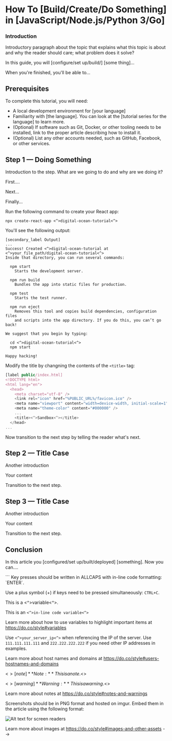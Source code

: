 <!--
This is an article template you can use as a starting point when writing DigitalOcean procedural tutorials about software development. This template is great for Python, JavaScript, or other softwar development tutorials that readers would follow.  Once you've reviewed the template, delete the comments and begin writing your outline or article. You'll find some examples of our custom Markdown at the very bottom of the template.

As you write, refer to our style and formatting guidelines for more detailed explanations:

- [do.co/style](https://do.co/style)

Use our [Markdown previewer](https://www.digitalocean.com/community/markdown) to review your article's formatting.

Readers should be able to follow your tutorial from the beginning to the end on their own computer. Before submitting your article to the editorial team, please be sure to test your article from start to finish on it exactly as written. Cut and paste commands from the article into your terminal to make sure there aren't typos in the commands. If you find yourself executing a command that isn't in the article, incorporate it into the article to make sure the reader gets the exact same results. We will test your article and send it back to you if we run into technical problems, which significantly slows down the publication process.
-->


# How To [Build/Create/Do Something] in [JavaScript/Node.js/Python 3/Go]

<!-- Use Title Case for all Titles -->

<!-- Learn about the title, introduction, and Goals sections at https://do.co/style#title-introduction-and-goals -->

<!-- Learn about formatting headers at https://do.co/style#headers -->

<!-- Our articles have a specific structure. Procedural tutorials follow this structure:

* Title
* Introduction (Level 3 heading)
* Prerequisites (Level 2 heading)
* Step 1 — Doing Something (Level 2 heading)
* Step 2 — Doing Something (Level 2 heading)
...
* Step 5 — Doing Something (Level 2 heading)
* Conclusion (Level 2 heading)


Learn more at https://do.co/style/structure -->

### Introduction

Introductory paragraph about the topic that explains what this topic is about and why the reader should care; what problem does it solve?

In this guide, you will [configure/set up/build/] [some thing]...

When you're finished, you'll be able to...

## Prerequisites

<!-- Prerequisites let you leverage existing tutorials so you don't have to repeat installation or setup steps in your tutorial.  Learn more at https://do.co/style#prerequisites -->

To complete this tutorial, you will need:

* A local development environment for [your language] 
* Familiarity with [the language]. You can look at the [tutorial series for the language] to learn more.
* (Optional) If software such as Git, Docker, or other tooling needs to be installed, link to the proper article describing how to install it.
* (Optional) List any other accounts needed, such as GitHub, Facebook,  or other services.

<!-- Example - uncomment to use

* A local development environment for Node.js. Follow [How to Install Node.js and Create a Local Development Environment](https://www.digitalocean.com/community/tutorial_series/how-to-install-node-js-and-create-a-local-development-environment).
* A text editor like [Visual Studio Code](https://code.visualstudio.com/download) or [Atom](https://atom.io/). 
* A web browser like [Firefox](https://www.mozilla.org/en-US/firefox/new/) or [Chrome](https://www.google.com/chrome/).
* Familiarity with JavaScript. You can look at the [How To Code in JavaScript](https://www.digitalocean.com/community/tutorial_series/how-to-code-in-javascript) series to learn more.
* Familiarity with React. You can take a look at our [How To Code in React.js](https://www.digitalocean.com/community/tutorial_series/how-to-code-in-react-js) series.
-->

## Step 1 — Doing Something

<!-- For more information on steps, see https://do.co/style/#steps -->

Introduction to the step. What are we going to do and why are we doing it?

First....

Next...

Finally...

<!-- When showing a command, explain the command first by talking about what it does. Then show the command. Then show its output in a separate output block: -->

Run the following command to create your React app:

```command
npx create-react-app <^>digital-ocean-tutorial<^>
```

You'll see the following output:

```
[secondary_label Output]
...
Success! Created <^>digital-ocean-tutorial at <^>your_file_path/digital-ocean-tutorial<^>
Inside that directory, you can run several commands:

  npm start
    Starts the development server.

  npm run build
    Bundles the app into static files for production.

  npm test
    Starts the test runner.

  npm run eject
    Removes this tool and copies build dependencies, configuration files
    and scripts into the app directory. If you do this, you can’t go back!

We suggest that you begin by typing:

  cd <^>digital-ocean-tutorial<^>
  npm start

Happy hacking!
```

<!-- You can use highlighting in output to point out relevant details -->


<!-- When asking the reader to open a file, be sure to specify the file name:

Open the file `public/index.htm` in your editor.


<!-- When showing the contents of a file, try to show only the relevant parts and explain what needs to change. -->


Modify the title by changning the contents of the `<title>` tag:

```js
[label public/index.html]
<!DOCTYPE html>
<html lang="en">
  <head>
    <meta charset="utf-8" />
    <link rel="icon" href="%PUBLIC_URL%/favicon.ico" />
    <meta name="viewport" content="width=device-width, initial-scale=1" />
    <meta name="theme-color" content="#000000" />
    ...
    <title><^>Sandbox<^></title>
  </head>
...
```

<!-- See do.co/style#commands-and-code-in-steps for more on how to incorporate command and code in your steps. -->



Now transition to the next step by telling the reader what's next.

## Step 2 — Title Case

Another introduction

Your content

Transition to the next step.

## Step 3 — Title Case

Another introduction

Your content

Transition to the next step.

## Conclusion

In this article you [configured/set up/built/deployed] [something]. Now you can....

<!-- Speak  to reader benefits of this technique or procedure and optionally provide places for further exploration. -->


<!------------ Formatting ------------------------->

<!-- Some examples of how to mark up various things

This is _italics_ and this is **bold**.

Only use italics and bold for specific things. Learn more at https://do.co/style#bold-and-italics

This is `inline code`. Use it for referencing package names and commands.

Here's a command someone types in the Terminal:

```command
npm start
```

Here's output from a command:

```
[secondary_label Output]
Compiled successfully!

You can now view <^>digital-ocean-tutorial<^> in the browser.

  http://localhost:3000

Note that the development build is not optimized.
To create a production build, use npm run build.
```

Learn about formatting commands and terminal output at https://do.co/style#code

Here's a file full of code.  The label on the first line lets you clearly state the file that's being shown or modified. Highlighted lines show what the reader should change.

```js
[label digital-ocean-tutorial/public/index.html]
<!DOCTYPE html>
<html lang="en">
  <head>
    <meta charset="utf-8" />
    <link rel="icon" href="%PUBLIC_URL%/favicon.ico" />
    <meta name="viewport" content="width=device-width, initial-scale=1" />
    <meta name="theme-color" content="#000000" />
    ...
    <title><^>Sandbox<^></title>
  </head>
  <body>
    <noscript>You need to enable JavaScript to run this app.</noscript>
    <div id="root"></div>
    <!--
      This HTML file is a template.
      If you open it directly in the browser, you will see an empty page.

      You can add webfonts, meta tags, or analytics to this file.
      The build step will place the bundled scripts into the <body> tag.

      To begin the development, run `npm start` or `yarn start`.
      To create a production bundle, use `npm run build` or `yarn build`.
    -->
  </body>
</html>
```
Key presses should be written in ALLCAPS with in-line code formatting: `ENTER`.

Use a plus symbol (+) if keys need to be pressed simultaneously: `CTRL+C`.

This is a <^>variable<^>.

This is an `<^>in-line code variable<^>`

Learn more about how to use variables to highlight important items at https://do.co/style#variables

Use `<^>your_server_ip<^>` when referencing the IP of the server.  Use `111.111.111.111` and `222.222.222.222` if you need other IP addresses in examples.

Learn more about host names and domains at https://do.co/style#users-hostnames-and-domains

<$>[note]
**Note:** This is a note.
<$>

<$>[warning]
**Warning:** This is a warning.
<$>

Learn more about notes at https://do.co/style#notes-and-warnings

Screenshots should be in PNG format and hosted on imgur. Embed them in the article using the following format:

![Alt text for screen readers](/path/to/img.png)

Learn more about images at https://do.co/style#images-and-other-assets
-->